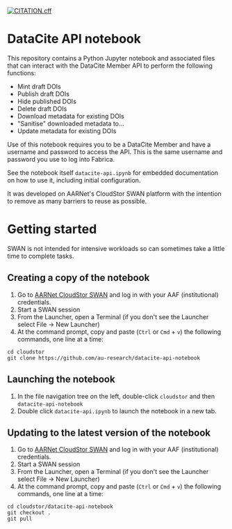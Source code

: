 [![CITATION.cff](https://github.com/au-research/datacite-api-notebook/actions/workflows/main.yml/badge.svg)](https://github.com/au-research/datacite-api-notebook/actions/workflows/main.yml)

# DataCite API notebook

This repository contains a Python Jupyter notebook and associated files that can interact with the DataCite Member API to perform the following functions:

* Mint draft DOIs
* Publish draft DOIs
* Hide published DOIs
* Delete draft DOIs
* Download metadata for existing DOIs
* "Sanitise" downloaded metadata to...
* Update metadata for existing DOIs

Use of this notebook requires you to be a DataCite Member and have a username and password to access the API. This is the same username and password you use to
log into Fabrica.

See the notebook itself `datacite-api.ipynb` for embedded documentation on how to use it, including initial configuration. 

It was developed on AARNet's CloudStor SWAN platform with the intention to remove as many barriers to reuse as possible.

# Getting started

SWAN is not intended for intensive workloads so can sometimes take a little time to complete tasks.

## Creating a copy of the notebook

1. Go to [AARNet CloudStor SWAN](https://cloudstor.aarnet.edu.au/plus/apps/swanviewer/home) and log in with your AAF (institutional) credentials.
2. Start a SWAN session
3. From the Launcher, open a Terminal (if you don't see the Launcher select File -> New Launcher)
4. At the command prompt, copy and paste (`Ctrl` or `Cmd` + `v`) the following commands, one line at a time:
```
cd cloudstor
git clone https://github.com/au-research/datacite-api-notebook
```

## Launching the notebook

1. In the file navigation tree on the left, double-click `cloudstor` and then `datacite-api-notebook`
2. Double click `datacite-api.ipynb` to launch the notebook in a new tab.

## Updating to the latest version of the notebook

1. Go to [AARNet CloudStor SWAN](https://cloudstor.aarnet.edu.au/plus/apps/swanviewer/home) and log in with your AAF (institutional) credentials.
2. Start a SWAN session
3. From the Launcher, open a Terminal (if you don't see the Launcher select File -> New Launcher)
4. At the command prompt, copy and paste (`Ctrl` or `Cmd` + `v`) the following commands, one line at a time:
```
cd cloudstor/datacite-api-notebook
git checkout .
git pull
```
